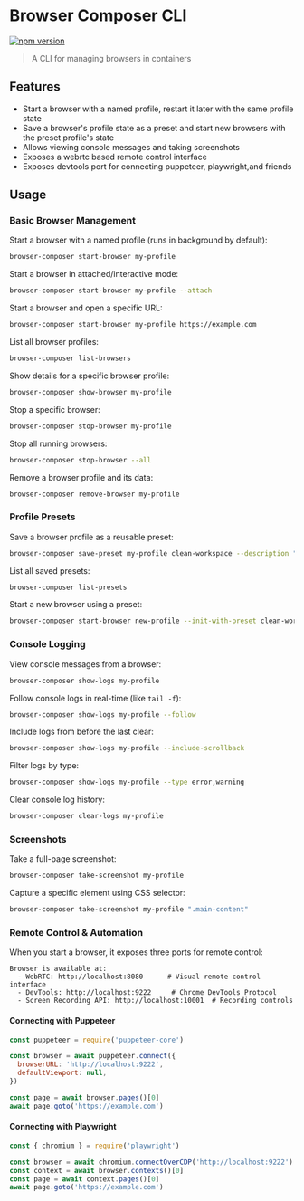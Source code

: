 # Browser Composer CLI

[![npm version](https://badge.fury.io/js/browser-composer.svg)](https://www.npmjs.com/package/browser-composer)

> A CLI for managing browsers in containers

## Features

- Start a browser with a named profile, restart it later with the same profile state
- Save a browser's profile state as a preset and start new browsers with the preset profile's state
- Allows viewing console messages and taking screenshots
- Exposes a webrtc based remote control interface
- Exposes devtools port for connecting puppeteer, playwright,and friends

## Usage

### Basic Browser Management

Start a browser with a named profile (runs in background by default):

```bash
browser-composer start-browser my-profile
```

Start a browser in attached/interactive mode:

```bash
browser-composer start-browser my-profile --attach
```

Start a browser and open a specific URL:

```bash
browser-composer start-browser my-profile https://example.com
```

List all browser profiles:

```bash
browser-composer list-browsers
```

Show details for a specific browser profile:

```bash
browser-composer show-browser my-profile
```

Stop a specific browser:

```bash
browser-composer stop-browser my-profile
```

Stop all running browsers:

```bash
browser-composer stop-browser --all
```

Remove a browser profile and its data:

```bash
browser-composer remove-browser my-profile
```

### Profile Presets

Save a browser profile as a reusable preset:

```bash
browser-composer save-preset my-profile clean-workspace --description "Fresh browser with logged-in accounts"
```

List all saved presets:

```bash
browser-composer list-presets
```

Start a new browser using a preset:

```bash
browser-composer start-browser new-profile --init-with-preset clean-workspace
```

### Console Logging

View console messages from a browser:

```bash
browser-composer show-logs my-profile
```

Follow console logs in real-time (like `tail -f`):

```bash
browser-composer show-logs my-profile --follow
```

Include logs from before the last clear:

```bash
browser-composer show-logs my-profile --include-scrollback
```

Filter logs by type:

```bash
browser-composer show-logs my-profile --type error,warning
```

Clear console log history:

```bash
browser-composer clear-logs my-profile
```

### Screenshots

Take a full-page screenshot:

```bash
browser-composer take-screenshot my-profile
```

Capture a specific element using CSS selector:

```bash
browser-composer take-screenshot my-profile ".main-content"
```

### Remote Control & Automation

When you start a browser, it exposes three ports for remote control:

```
Browser is available at:
  - WebRTC: http://localhost:8080      # Visual remote control interface
  - DevTools: http://localhost:9222     # Chrome DevTools Protocol
  - Screen Recording API: http://localhost:10001  # Recording controls
```

#### Connecting with Puppeteer

```javascript
const puppeteer = require('puppeteer-core')

const browser = await puppeteer.connect({
  browserURL: 'http://localhost:9222',
  defaultViewport: null,
})

const page = await browser.pages()[0]
await page.goto('https://example.com')
```

#### Connecting with Playwright

```javascript
const { chromium } = require('playwright')

const browser = await chromium.connectOverCDP('http://localhost:9222')
const context = await browser.contexts()[0]
const page = await context.pages()[0]
await page.goto('https://example.com')
```
